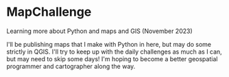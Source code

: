 # MapChallenge
Learning more about Python and maps and GIS (November 2023)

I'll be publishing maps that I make with Python in here, but may do some strictly in QGIS. I'll try to keep up with the daily challenges as much as I can, but may need to skip some days! I'm hoping to become a better geospatial programmer and cartographer along the way.
